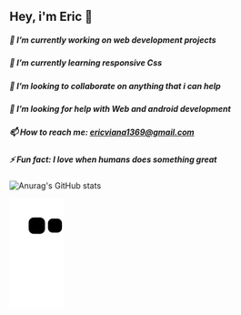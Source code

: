 ## Hey, i'm Eric 👋


##### 🔭 I’m currently working on web development projects
##### 🌱 I’m currently learning responsive Css
##### 👾 I’m looking to collaborate on anything that i can help
##### 🤔 I’m looking for help with Web and android development
##### 📫 How to reach me: ericviana1369@gmail.com
##### ⚡ Fun fact: I love when humans does something great

![Anurag's GitHub stats](https://github-readme-stats.vercel.app/api?username=ebvv&show_icons=true&theme=dark)


![Snake animation](https://github.com/rafaballerini/rafaballerini/blob/output/github-contribution-grid-snake.svg)
